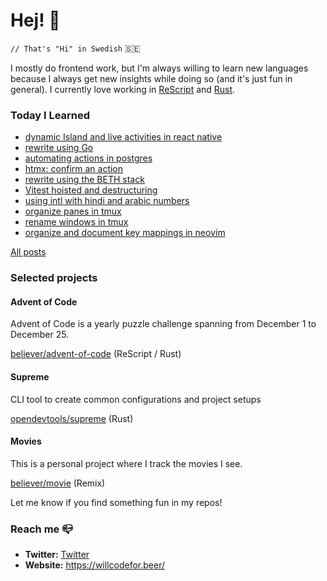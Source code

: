 # Hej! :wave:

`// That's "Hi" in Swedish` 🇸🇪

I mostly do frontend work, but I'm always willing to learn new languages because I always get new insights while doing so (and it's just fun in general). I currently love working in [ReScript](https://rescript-lang.org/) and [Rust](https://www.rust-lang.org/).

### Today I Learned

<!--START_SECTION:feed-->
* [dynamic Island and live activities in react native](https:&#x2F;&#x2F;willcodefor.beer&#x2F;posts&#x2F;rnlive)
* [rewrite using Go](https:&#x2F;&#x2F;willcodefor.beer&#x2F;posts&#x2F;go)
* [automating actions in postgres](https:&#x2F;&#x2F;willcodefor.beer&#x2F;posts&#x2F;pgtrig)
* [htmx: confirm an action](https:&#x2F;&#x2F;willcodefor.beer&#x2F;posts&#x2F;htmxc)
* [rewrite using the BETH stack](https:&#x2F;&#x2F;willcodefor.beer&#x2F;posts&#x2F;beth)
* [Vitest hoisted and destructuring](https:&#x2F;&#x2F;willcodefor.beer&#x2F;posts&#x2F;vitesth)
* [using intl with hindi and arabic numbers](https:&#x2F;&#x2F;willcodefor.beer&#x2F;posts&#x2F;intlu)
* [organize panes in tmux](https:&#x2F;&#x2F;willcodefor.beer&#x2F;posts&#x2F;tmuxswp)
* [rename windows in tmux](https:&#x2F;&#x2F;willcodefor.beer&#x2F;posts&#x2F;tmuxrn)
* [organize and document key mappings in neovim](https:&#x2F;&#x2F;willcodefor.beer&#x2F;posts&#x2F;keyvim)
<!--END_SECTION:feed-->

[All posts](https://willcodefor.beer/posts)

### Selected projects

#### Advent of Code

Advent of Code is a yearly puzzle challenge spanning from December 1 to December 25.

[believer/advent-of-code](https://github.com/believer/advent-of-code) (ReScript / Rust)

#### Supreme

CLI tool to create common configurations and project setups

[opendevtools/supreme](https://github.com/opendevtools/supreme) (Rust)

#### Movies

This is a personal project where I track the movies I see.

[believer/movie](https://github.com/believer/movie) (Remix)

Let me know if you find something fun in my repos!

### Reach me 📪 

- **Twitter:** [Twitter](https://twitter.com/rnattochdag)
- **Website:** https://willcodefor.beer/
